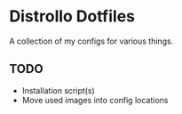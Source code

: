 # Distrollo Dotfiles

A collection of my configs for various things.

## TODO

- Installation script(s)
- Move used images into config locations
